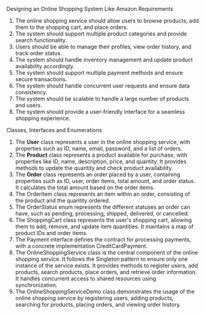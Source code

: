 Designing an Online Shopping System Like Amazon
Requirements
1. The online shopping service should allow users to browse products, add them to the shopping cart, and place orders.
2. The system should support multiple product categories and provide search functionality.
3. Users should be able to manage their profiles, view order history, and track order status.
4. The system should handle inventory management and update product availability accordingly.
5. The system should support multiple payment methods and ensure secure transactions.
6. The system should handle concurrent user requests and ensure data consistency.
7. The system should be scalable to handle a large number of products and users.
8. The system should provide a user-friendly interface for a seamless shopping experience.


Classes, Interfaces and Enumerations
1. The **User** class represents a user in the online shopping service, with properties such as ID, name, email, password, and a list of orders.
2. The **Product** class represents a product available for purchase, with properties like ID, name, description, price, and quantity. It provides methods to update the quantity and check product availability.
3. The **Order** class represents an order placed by a user, containing properties such as ID, user, order items, total amount, and order status. It calculates the total amount based on the order items.
4. The OrderItem class represents an item within an order, consisting of the product and the quantity ordered.
5. The OrderStatus enum represents the different statuses an order can have, such as pending, processing, shipped, delivered, or cancelled.
6. The ShoppingCart class represents the user's shopping cart, allowing them to add, remove, and update item quantities. It maintains a map of product IDs and order items.
7. The Payment interface defines the contract for processing payments, with a concrete implementation CreditCardPayment.
8. The OnlineShoppingService class is the central component of the online shopping service. It follows the Singleton pattern to ensure only one instance of the service exists. It provides methods to register users, add products, search products, place orders, and retrieve order information. It handles concurrent access to shared resources using synchronization.
9. The OnlineShoppingServiceDemo class demonstrates the usage of the online shopping service by registering users, adding products, searching for products, placing orders, and viewing order history.